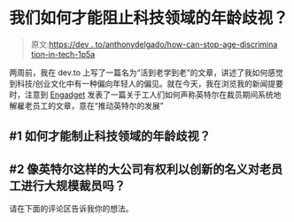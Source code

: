 # 我们如何才能阻止科技领域的年龄歧视？

> 原文:[https://dev . to/anthonydelgado/how-can-stop-age-discrimina tion-in-tech-1p5a](https://dev.to/anthonydelgado/how-can-we-stop-age-discrimination-in-tech--1p5a)

两周前，我在 dev.to 上写了一篇名为“活到老学到老”的文章，讲述了我如何感觉到科技/创业文化中有一种偏向年轻人的偏见。就在今天，我在浏览我的新闻提要时，注意到 [Engadget](https://www.engadget.com/2018/05/29/intel-faces-age-discrimination-allegations/) 发表了一篇关于工人们如何声称英特尔在裁员期间系统地解雇老员工的文章，意在“推动英特尔的发展”

## [](#1-how-can-we-stop-age-discrimination-in-tech)#1 如何才能制止科技领域的年龄歧视？

## [](#2-do-large-corporations-like-intel-have-the-right-to-do-massive-layoffs-to-older-employees-in-the-name-of-innovation)#2 像英特尔这样的大公司有权利以创新的名义对老员工进行大规模裁员吗？

请在下面的评论区告诉我你的想法。